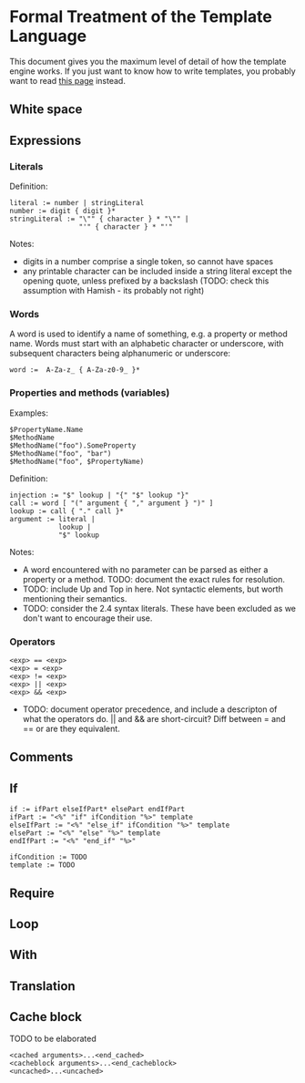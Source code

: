 # Formal Treatment of the Template Language

This document gives you the maximum level of detail of how the template engine works.  If you just want to know how to write templates, you probably want to read [this page](/reference/templates) instead.

## White space

## Expressions

### Literals

Definition:

    literal := number | stringLiteral
    number := digit { digit }*
    stringLiteral := "\"" { character } * "\"" |
                     "'" { character } * "'"

Notes:

 * digits in a number comprise a single token, so cannot have spaces
 * any printable character can be included inside a string literal except the opening quote, unless
   prefixed by a backslash (TODO: check this assumption with Hamish - its probably not right)

### Words

A word is used to identify a name of something, e.g. a property or method name. Words must start
with an alphabetic character or underscore, with subsequent characters being alphanumeric or underscore:

    word :=  A-Za-z_ { A-Za-z0-9_ }*

### Properties and methods (variables)

Examples:

	$PropertyName.Name
	$MethodName
	$MethodName("foo").SomeProperty
	$MethodName("foo", "bar")
	$MethodName("foo", $PropertyName)

Definition:

    injection := "$" lookup | "{" "$" lookup "}"
	call := word [ "(" argument { "," argument } ")" ]
	lookup := call { "." call }*
	argument := literal |
	            lookup |
	            "$" lookup

Notes:

 * A word encountered with no parameter can be parsed as either a property or a method. TODO:
   document the exact rules for resolution.
 * TODO: include Up and Top in here. Not syntactic elements, but worth mentioning their semantics.
 * TODO: consider the 2.4 syntax literals. These have been excluded as we don't want to encourage their
   use.

### Operators

    <exp> == <exp>
    <exp> = <exp>
    <exp> != <exp>
    <exp> || <exp>
    <exp> && <exp>

 * TODO: document operator precedence, and include a descripton of what the operators do. || and && are short-circuit? Diff
between = and == or are they equivalent.

## Comments

## If

    if := ifPart elseIfPart* elsePart endIfPart
    ifPart := "<%" "if" ifCondition "%>" template
    elseIfPart := "<%" "else_if" ifCondition "%>" template
    elsePart := "<%" "else" "%>" template
    endIfPart := "<%" "end_if" "%>"

    ifCondition := TODO
    template := TODO

## Require

## Loop

## With

## Translation

## Cache block

TODO to be elaborated

    <cached arguments>...<end_cached>
    <cacheblock arguments>...<end_cacheblock>
    <uncached>...<uncached>
